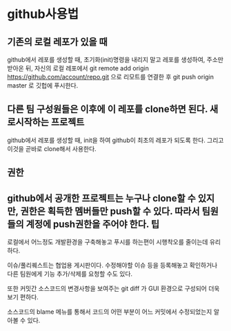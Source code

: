 github사용법
===
기존의 로컬 레포가 있을 때
---
github에서 레포를 생성할 때, 초기화(init)명령을 내리지 말고 레포를 생성하여, 주소만 받아온 뒤, 자신의 로컬 레포에서
    git remote add origin https://github.com/account/repo.git
으로 리모트를 연결한 후
    git push origin master
로 깃헙에 푸시한다.

다른 팀 구성원들은 이후에 이 레포를 clone하면 된다.
새로시작하는 프로젝트
---
github에서 레포를 생성할 때, init을 하여 github이 최초의 레포가 되도록 한다.
그리고 이것을 곧바로 clone해서 사용한다.

권한
---
github에서 공개한 프로젝트는 누구나 clone할 수 있지만, 권한은 획득한 멤버들만 push할 수 있다. 따라서 팀원들의 계정에 push권한을 주어야 한다.
팁
---
로컬에서 어느정도 개발환경을 구축해놓고 푸시를 하는편이 시행착오를 줄이는데 유리하다.

이슈/풀리퀘스트는 협업용 게시판이다. 수정해야할 이슈 등을 등록해놓고 확인하거나 다른 팀원에게 기능 추가/삭제를 요청할 수도 있다.

또한 커밋간 소스코드의 변경사항을 보여주는
    git diff
가 GUI 환경으로 구성되어 더욱 보기 편하다.

소스코드의 blame 메뉴를 통해서 코드의 어떤 부분이 어느 커밋에서 수정되었는지 알아볼 수 있다.